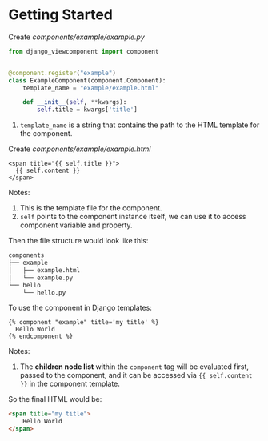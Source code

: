 # Getting Started

Create *components/example/example.py*

```python
from django_viewcomponent import component


@component.register("example")
class ExampleComponent(component.Component):
    template_name = "example/example.html"

    def __init__(self, **kwargs):
        self.title = kwargs['title']
```

1. `template_name` is a string that contains the path to the HTML template for the component.

Create *components/example/example.html*

```django
<span title="{{ self.title }}">
  {{ self.content }}
</span>
```

Notes:

1. This is the template file for the component.
2. `self` points to the component instance itself, we can use it to access component variable and property.

Then the file structure would look like this:

```bash
components
├── example
│   ├── example.html
│   └── example.py
└── hello
    └── hello.py
```

To use the component in Django templates:

```django
{% component "example" title='my title' %}
  Hello World
{% endcomponent %}
```

Notes:

1. The **children node list** within the `component` tag will be evaluated first, passed to the component, and it can be accessed via `{{ self.content }}` in the component template.

So the final HTML would be:

```html
<span title="my title">
    Hello World
</span>
```
